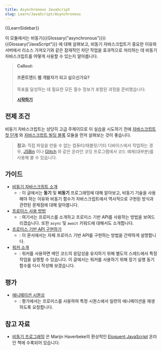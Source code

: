 ```yaml
---
title: Asynchronous JavaScript
slug: Learn/JavaScript/Asynchronous
---
```


{{LearnSidebar}}

이 모듈에서는 비동기({{Glossary("asynchronous")}}) {{Glossary("JavaScript")}} 에 대해 살펴보고, 비동기 자바스크립트가 중요한 이유와 서버에서 리소스 가져오기와 같은 잠재적인 차단 작업을 효과적으로 처리하는 데 비동기 자바스크립트를 어떻게 사용할 수 있는지 알아봅니다.

> **Callout:**
>
> #### 프론트엔드 웹 개발자가 되고 싶으신가요?
>
> 목표를 달성하는 데 필요한 모든 필수 정보가 포함된 과정을 준비했습니다.
>
> [**시작하기**](/ko/docs/Learn/Front-end_web_developer)

## 전제 조건

비동기 자바스크립트는 상당히 고급 주제이므로 이 실습을 시도하기 전에 [자바스크립트 첫 단계](/ko/docs/Learn/JavaScript/First_steps) 와 [자바스크립트 빌딩 블록](/ko/docs/Learn/JavaScript/Building_blocks) 모듈을 먼저 살펴보는 것이 좋습니다.

> **참고:** 직접 파일을 만들 수 없는 컴퓨터/태블릿/기타 디바이스에서 작업하는 경우, [JSBin](https://jsbin.com/) 이나 [Glitch](https://glitch.com) 와 같은 온라인 코딩 프로그램에서 코드 예제(대부분)를 사용해 볼 수 있습니다.

## 가이드

- [비동기 자바스크립트 소개](/ko/docs/Learn/JavaScript/Asynchronous/Introducing)
  - : 이 글에서는 **동기** 및 **비동기** 프로그래밍에 대해 알아보고, 비동기 기술을 사용해야 하는 이유와 비동기 함수가 자바스크립트에서 역사적으로 구현된 방식과 관련된 문제점에 대해 알아봅니다.
- [프로미스 사용 방법](/ko/docs/Learn/JavaScript/Asynchronous/Promises)
  - : 여기서는 프로미스를 소개하고 프로미스 기반 API를 사용하는 방법을 보여드리겠습니다. 또한 `async` 및 `await` 키워드에 대해서도 소개합니다.
- [프로미스 기반 API 구현하기](/ko/docs/Learn/JavaScript/Asynchronous/Implementing_a_promise-based_API)
  - : 이 문서에서는 자체 프로미스 기반 API를 구현하는 방법을 간략하게 설명합니다.
- [워커 소개](/ko/docs/Learn/JavaScript/Asynchronous/Introducing_workers)
  - : 워커를 사용하면 메인 코드의 응답성을 유지하기 위해 별도의 스레드에서 특정 작업을 실행할 수 있습니다. 이 글에서는 워커를 사용하기 위해 장기 실행 동기 함수를 다시 작성해 보겠습니다.

## 평가

- [애니메이션 시퀀싱](/ko/docs/Learn/JavaScript/Asynchronous/Sequencing_animations)
  - : 평가에서는 프로미스를 사용하여 특정 시퀀스에서 일련의 애니메이션을 재생하도록 요청합니다.

## 참고 자료

- [비동기 프로그래밍](https://eloquentjavascript.net/11_async.html) 은 Marijn Haverbeke의 환상적인 [Eloquent JavaScript](https://eloquentjavascript.net/) 온라인 책에 수록되어 있습니다.
